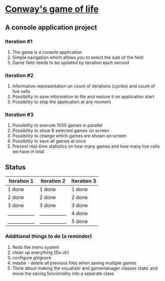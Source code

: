 # [Conway's game of life](https://en.wikipedia.org/wiki/Conway%27s_Game_of_Life)
## A console application project

### Iteration #1
1. The game is a console application
2. Simple navigation which allows you to select the size of the field
3. Game field needs to be updated by iteration each second

### Iteration #2
1. Informative representation on count of iterations (cycles) and count of live cells
2. Possibility to save information to file and restore it on application start
3. Possibility to stop the application at any moment

### Iteration #3
1. Possibility to execute 1000 games in parallel
2. Possibility to show 8 selected games on screen
3. Possibility to change which games are shown on screen
4. Possibility to save all games at once
5. Present real-time statistics on how many games and how many live cells we have in total

## Status
Iteration 1 | Iteration 2 | Iteration 3
------------|-------------|------------
1 done      |1 done       |1 done      
2 done      |2 done       |2 done      
3 done      |3 done       |3 done      
____________|____________ |4 done      
____________|____________ |5 done      

### Additional things to do (a reminder)
1. Redo the menu system
2. clean up everything (Du uh)
3. configure gitignore
4. maybe - delete all previous files when saving multiple games
5. Think about making the visualizer and gamemanager classes static and move the saving funcionality into a seperate class
